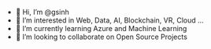 - 👋 Hi, I’m @gsinh
- 👀 I’m interested in Web, Data, AI, Blockchain, VR, Cloud ...
- 🌱 I’m currently learning Azure and Machine Learning
- 💞️ I’m looking to collaborate on Open Source Projects

<!---
- 📫 How to reach me ...
-->

<!---
gsinh/gsinh is a ✨ special ✨ repository because its `README.md` (this file) appears on your GitHub profile.
You can click the Preview link to take a look at your changes.
--->
